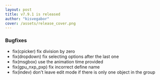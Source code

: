 ```yaml
---
layout: post
title: v7.9.1 is released
author: "kisvegabor"
cover: /assets/release_cover.png
---
```



### Bugfixes
- fix(cpicker) fix division by zero
- fix(dropdown) fix selecting options after the last one
- fix(msgbox) use the animation time provided
- fix(gpu_nxp_pxp) fix incorrect define name
- fix(indev) don't leave edit mode if there is only one object in the group


